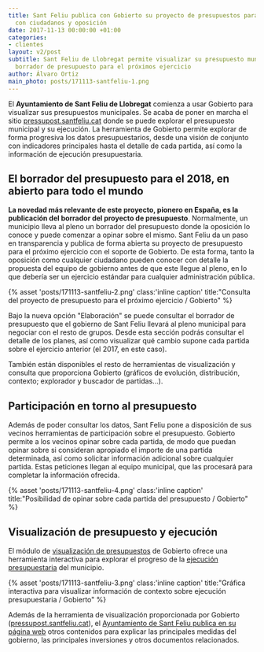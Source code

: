 ```yaml
---
title: Sant Feliu publica con Gobierto su proyecto de presupuestos para compartir
  con ciudadanos y oposición
date: 2017-11-13 00:00:00 +01:00
categories:
- clientes
layout: v2/post
subtitle: Sant Feliu de Llobregat permite visualizar su presupuesto municipal y el
  borrador de presupuesto para el próximos ejercicio
author: Álvaro Ortiz
main_photo: posts/171113-santfeliu-1.png
---
```


El **Ayuntamiento de Sant Feliu de Llobregat** comienza a usar Gobierto para visualizar sus presupuestos municipales. Se acaba de poner en marcha el sitio [pressupost.santfeliu.cat](http://pressupost.santfeliu.cat) donde se puede explorar el presupuesto municipal y su ejecución. La herramienta de Gobierto permite explorar de forma progresiva los datos presupuestarios, desde una visión de conjunto con indicadores principales hasta el detalle de cada partida, así como la información de ejecución presupuestaria.

## El borrador del presupuesto para el 2018, en abierto para todo el mundo

**La novedad más relevante de este proyecto, pionero en España, es la publicación del borrador del proyecto de presupuesto**. Normalmente, un municipio lleva al pleno un borrador del presupuesto donde la oposición lo conoce y puede comenzar a opinar sobre el mismo. Sant Feliu da un paso en transparencia y publica de forma abierta su proyecto de presupuesto para el próximo ejercicio con el soporte de Gobierto. De esta forma, tanto la oposición como cualquier ciudadano pueden conocer con detalle la propuesta del equipo de gobierno antes de que este llegue al pleno, en lo que debería ser un ejercicio estándar para cualquier administración pública.

{% asset 'posts/171113-santfeliu-2.png' class:'inline caption' title:"Consulta del proyecto de presupuesto para el próximo ejercicio / Gobierto" %}

Bajo la nueva opción "Elaboración" se puede consultar el borrador de presupuesto que el gobierno de Sant Feliu llevará al pleno municipal para negociar con el resto de grupos. Desde esta sección podrás consultar el detalle de los planes, así como visualizar qué cambio supone cada partida sobre el ejercicio anterior (el 2017, en este caso).

También están disponibles el resto de herramientas de visualización y consulta que proporciona Gobierto (gráficos de evolución, distribución, contexto; explorador y buscador de partidas...).

## Participación en torno al presupuesto

Además de poder consultar los datos, Sant Feliu pone a disposición de sus vecinos herramientas de participación sobre el presupuesto. Gobierto permite a los vecinos opinar sobre cada partida, de modo que puedan opinar sobre si consideran apropiado el importe de una partida determinada, así como solicitar información adicional sobre cualquier partida. Estas peticiones llegan al equipo municipal, que las procesará para completar la información ofrecida.

{% asset 'posts/171113-santfeliu-4.png' class:'inline caption' title:"Posibilidad de opinar sobre cada partida del presupuesto / Gobierto" %}

## Visualización de presupuesto y ejecución

El módulo de [visualización de presupuestos](https://gobierto.es/modulos/presupuestos/) de Gobierto ofrece una herramienta interactiva para explorar el progreso de la [ejecución presupuestaria](https://pressupost.santfeliu.cat/presupuestos/ejecucion/2017#functional,economic) del municipio.

{% asset 'posts/171113-santfeliu-3.png' class:'inline caption' title:"Gráfica interactiva para visualizar información de contexto sobre ejecución presupuestaria / Gobierto" %}

Además de la herramienta de visualización proporcionada por Gobierto ([pressupost.santfeliu.cat](http://pressupost.santfeliu.cat)), el [Ayuntamiento de Sant Feliu publica en su página web](https://www.santfeliu.cat/go.faces?xmid=31273) otros contenidos para explicar las principales medidas del gobierno, las principales inversiones y otros documentos relacionados.
